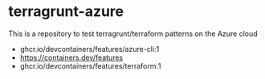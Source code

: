 # terragrunt-azure

This is a repository to test terragrunt/terraform patterns on the Azure cloud

* ghcr.io/devcontainers/features/azure-cli:1	
* https://containers.dev/features
* ghcr.io/devcontainers/features/terraform:1	
